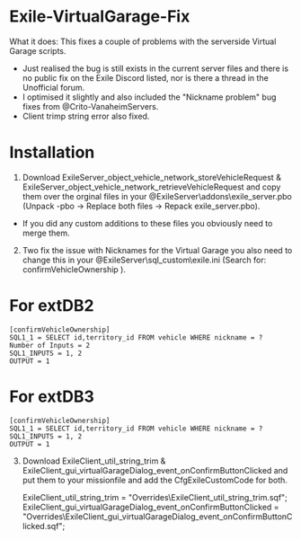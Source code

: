 # Exile-VirtualGarage-Fix

What it does: This fixes a couple of problems with the serverside Virtual Garage scripts.
- Just realised the bug is still exists in the current server files and there is no public fix on the Exile Discord listed, nor is there a thread in the Unofficial forum.
- I optimised it slightly and also included the "Nickname problem" bug fixes from @Crito-VanaheimServers.
- Client trimp string error also fixed. 

# Installation
1. Download ExileServer_object_vehicle_network_storeVehicleRequest & ExileServer_object_vehicle_network_retrieveVehicleRequest and copy them over the orginal files in your @ExileServer\addons\exile_server.pbo (Unpack -pbo -> Replace both files -> Repack exile_server.pbo).
- If you did any custom additions to these files you obviously need to merge them.

2. Two fix the issue with Nicknames for the Virtual Garage you also need to change this in your @ExileServer\sql_custom\exile.ini (Search for: confirmVehicleOwnership ).
# For extDB2
    [confirmVehicleOwnership]
    SQL1_1 = SELECT id,territory_id FROM vehicle WHERE nickname = ? 
    Number of Inputs = 2
    SQL1_INPUTS = 1, 2
    OUTPUT = 1

# For extDB3
    [confirmVehicleOwnership]
    SQL1_1 = SELECT id,territory_id FROM vehicle WHERE nickname = ? 
    SQL1_INPUTS = 1, 2
    OUTPUT = 1

3. Download ExileClient_util_string_trim & ExileClient_gui_virtualGarageDialog_event_onConfirmButtonClicked and put them to your missionfile and add the CfgExileCustomCode for both.

	ExileClient_util_string_trim = "Overrides\ExileClient_util_string_trim.sqf";
	ExileClient_gui_virtualGarageDialog_event_onConfirmButtonClicked = "Overrides\ExileClient_gui_virtualGarageDialog_event_onConfirmButtonClicked.sqf";
